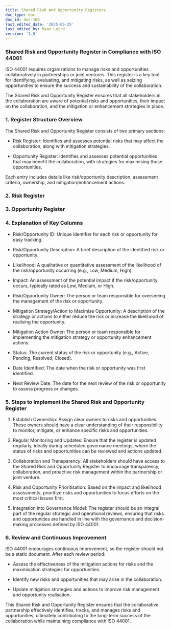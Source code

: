 ```yaml
---
title: Shared Risk And Opportunity Registers
doc_type: doc
doc_id: doc-109
last_edited_date: '2025-05-25'
last_edited_by: Ryan Laird
version: '1.0'
---
```


### Shared Risk and Opportunity Register in Compliance with ISO 44001

ISO 44001 requires organizations to manage risks and opportunities collaboratively in partnerships or joint ventures. This register is a key tool for identifying, evaluating, and mitigating risks, as well as seizing opportunities to ensure the success and sustainability of the collaboration.

The Shared Risk and Opportunity Register ensures that all stakeholders in the collaboration are aware of potential risks and opportunities, their impact on the collaboration, and the mitigation or enhancement strategies in place.

<!-- Unsupported block type: divider -->

### 1. Register Structure Overview

The Shared Risk and Opportunity Register consists of two primary sections:

- Risk Register: Identifies and assesses potential risks that may affect the collaboration, along with mitigation strategies.

- Opportunity Register: Identifies and assesses potential opportunities that may benefit the collaboration, with strategies for maximising those opportunities.

Each entry includes details like risk/opportunity description, assessment criteria, ownership, and mitigation/enhancement actions.

<!-- Unsupported block type: divider -->

### 2. Risk Register

<!-- Unsupported block type: divider -->

### 3. Opportunity Register

<!-- Unsupported block type: divider -->

### 4. Explanation of Key Columns

- Risk/Opportunity ID: Unique identifier for each risk or opportunity for easy tracking.

- Risk/Opportunity Description: A brief description of the identified risk or opportunity.

- Likelihood: A qualitative or quantitative assessment of the likelihood of the risk/opportunity occurring (e.g., Low, Medium, High).

- Impact: An assessment of the potential impact if the risk/opportunity occurs, typically rated as Low, Medium, or High.

- Risk/Opportunity Owner: The person or team responsible for overseeing the management of the risk or opportunity.

- Mitigation Strategy/Action to Maximise Opportunity: A description of the strategy or actions to either reduce the risk or increase the likelihood of realising the opportunity.

- Mitigation Action Owner: The person or team responsible for implementing the mitigation strategy or opportunity enhancement actions.

- Status: The current status of the risk or opportunity (e.g., Active, Pending, Resolved, Closed).

- Date Identified: The date when the risk or opportunity was first identified.

- Next Review Date: The date for the next review of the risk or opportunity to assess progress or changes.

<!-- Unsupported block type: divider -->

### 5. Steps to Implement the Shared Risk and Opportunity Register

1. Establish Ownership: Assign clear owners to risks and opportunities. These owners should have a clear understanding of their responsibility to monitor, mitigate, or enhance specific risks and opportunities.

1. Regular Monitoring and Updates: Ensure that the register is updated regularly, ideally during scheduled governance meetings, where the status of risks and opportunities can be reviewed and actions updated.

1. Collaboration and Transparency: All stakeholders should have access to the Shared Risk and Opportunity Register to encourage transparency, collaboration, and proactive risk management within the partnership or joint venture.

1. Risk and Opportunity Prioritisation: Based on the impact and likelihood assessments, prioritize risks and opportunities to focus efforts on the most critical issues first.

1. Integration into Governance Model: The register should be an integral part of the regular strategic and operational reviews, ensuring that risks and opportunities are handled in line with the governance and decision-making processes defined by ISO 44001.

<!-- Unsupported block type: divider -->

### 6. Review and Continuous Improvement

ISO 44001 encourages continuous improvement, so the register should not be a static document. After each review period:

- Assess the effectiveness of the mitigation actions for risks and the maximisation strategies for opportunities.

- Identify new risks and opportunities that may arise in the collaboration.

- Update mitigation strategies and actions to improve risk management and opportunity realisation.

<!-- Unsupported block type: divider -->

This Shared Risk and Opportunity Register ensures that the collaborative partnership effectively identifies, tracks, and manages risks and opportunities, ultimately contributing to the long-term success of the collaboration while maintaining compliance with ISO 44001.
